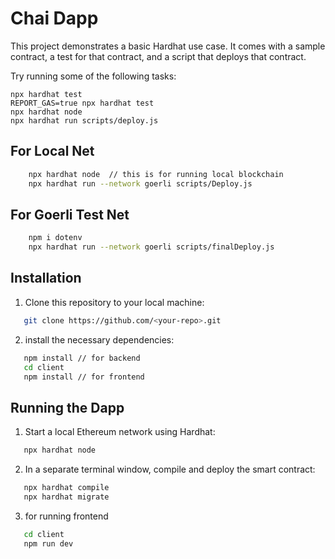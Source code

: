 # Chai Dapp

This project demonstrates a basic Hardhat use case. It comes with a sample contract, a test for that contract, and a script that deploys that contract.

Try running some of the following tasks:

```shell
npx hardhat test
REPORT_GAS=true npx hardhat test
npx hardhat node
npx hardhat run scripts/deploy.js
```

## For Local Net

```bash
    npx hardhat node  // this is for running local blockchain
    npx hardhat run --network goerli scripts/Deploy.js

```

## For Goerli Test Net

```bash
    npm i dotenv
    npx hardhat run --network goerli scripts/finalDeploy.js

```

## Installation

1. Clone this repository to your local machine:

```bash
   git clone https://github.com/<your-repo>.git
```

2. install the necessary dependencies:

```bash
   npm install // for backend
   cd client
   npm install // for frontend
```

## Running the Dapp

1. Start a local Ethereum network using Hardhat:

```bash
   npx hardhat node
```

2. In a separate terminal window, compile and deploy the smart contract:

```bash
   npx hardhat compile
   npx hardhat migrate
```

3. for running frontend

```bash
   cd client
   npm run dev
```
